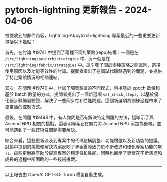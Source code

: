 # pytorch-lightning 更新報告 - 2024-04-06

根據收到的郵件內容，Lightning-AI/pytorch-lightning 專案最近的一些重要更新包括以下幾點：



首先，在討論 #19741 中提到了兩種不同的策略(repo)結構：一個是在 `/src/lightning/pytorch/strategies` 中，另一個是在 `/src/lightning/fabric/strategies` 中。這引發了關於兩種策略之間區別、選擇使用原因以及功能等效性的討論。提問者指出了在調試代碼時遇到的問題，並提供了特定錯誤情況的相關連結。



其次，在問題 #19740 中，討論了觸發驗證的不同模式，包括基於 epoch 數量和基於 batch 數量的方式。提問者提出了一個新選項 `val_check_steps`，以基於優化器步驟觸發驗證，解決了一些同步性和性能問題。這個新選項為訓練過程帶來了更靈活的控制方式。



最後，在問題 #19498 中，有人詢問是否有解決特定問題的方法，這暗示了與 Ascend NPU 相關的挑戰。這表明專案正在努力將 Ascend NPU 添加為後端，並可能遇到了一些技術性問題需要解決。



綜合來看，這些更新涉及到專案中的代碼結構調整、功能增強以及新功能的提議。討論中提到的挑戰和解決方案反映了專案團隊致力於不斷改進和優化專案功能的努力。這些更新將有助於提高專案的穩定性和性能，同時也展示了專案在不斷演進和成長的過程中所面臨的一些技術挑戰。



---



以上報告由 OpenAI GPT-3.5 Turbo 模型自動生成。